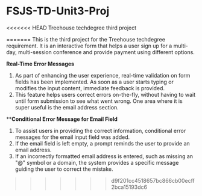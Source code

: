 # FSJS-TD-Unit3-Proj
<<<<<<< HEAD
 Treehouse techdegree third project

 
=======
 This is the third project for the Treehouse techdegree requirement. It is an interactive form that helps a user sign up for a multi-day, multi-session conference and provide payment using different options.

**Real-Time Error Messages**
1. As part of enhancing the user experience, real-time validation on form fields has been implemented. As soon as a user starts typing or modifies the input content, immediate feedback is provided.
2. This feature helps users correct errors on-the-fly, without having to wait until form submission to see what went wrong. One area where it is super useful is the email address section.

****Conditional Error Message for Email Field**
1. To assist users in providing the correct information, conditional error messages for the email input field was added.
2. If the email field is left empty, a prompt reminds the user to provide an email address.
3. If an incorrectly formatted email address is entered, such as missing an "@" symbol or a domain, the system provides a specific message guiding the user to correct the mistake.
>>>>>>> d9f201cc4518657bc866cb00ecff2bca15193dc6

